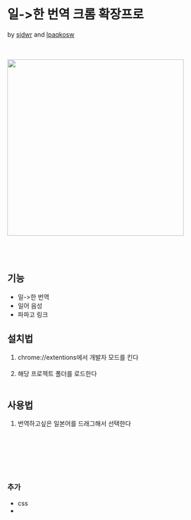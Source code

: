 # 일->한 번역 크롬 확장프로
by <a href='https://github.com/sjdwr'>sjdwr</a> and <a href='https://github.com/lpaqkosw'>lpaqkosw</a>

<br><br>
<img src="https://github.com/lpaqkosw/readmeImages/blob/master/chrome_extension_jp_to_kor/top.gif" width="400" height="400">
<br><br><br><br>

## 기능
* 일->한 번역
* 일어 음성
* 파파고 링크

## 설치법
1. chrome://extentions에서 개발자 모드를 킨다 <br><br>
2. 해당 프로젝트 폴더를 로드한다 <br><br>

## 사용법
1. 번역하고싶은 일본어를 드래그해서 선택한다<br><br>

<br><br><br><br>

### 추가
* css
* 
